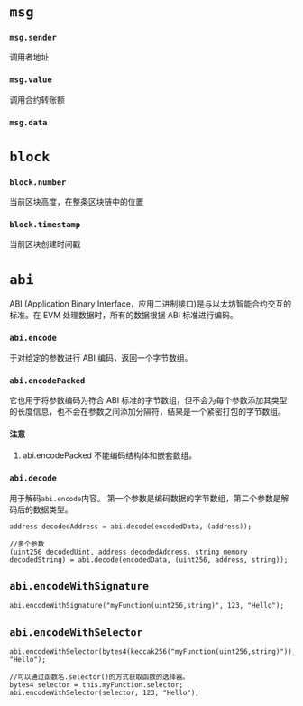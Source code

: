 # `msg`
### `msg.sender`
调用者地址
### `msg.value`
调用合约转账额

### `msg.data`
# `block`
### `block.number`
当前区块高度，在整条区块链中的位置
### `block.timestamp`
当前区块创建时间戳

# `abi`
ABI (Application Binary Interface，应用二进制接口)是与以太坊智能合约交互的标准。在 EVM 处理数据时，所有的数据根据 ABI 标准进行编码。

### `abi.encode`
于对给定的参数进行 ABI 编码，返回一个字节数组。

### `abi.encodePacked`
它也用于将参数编码为符合 ABI 标准的字节数组，但不会为每个参数添加其类型的长度信息，也不会在参数之间添加分隔符，结果是一个紧密打包的字节数组。

#### 注意
1. abi.encodePacked 不能编码结构体和嵌套数组。

### `abi.decode`
用于解码`abi.encode`内容。
第一个参数是编码数据的字节数组，第二个参数是解码后的数据类型。
```sol
address decodedAddress = abi.decode(encodedData, (address));

//多个参数
(uint256 decodedUint, address decodedAddress, string memory decodedString) = abi.decode(encodedData, (uint256, address, string));
```

## `abi.encodeWithSignature`

```sol
abi.encodeWithSignature("myFunction(uint256,string)", 123, "Hello");
```

## `abi.encodeWithSelector`

```sol
abi.encodeWithSelector(bytes4(keccak256("myFunction(uint256,string)")),123, "Hello");

//可以通过函数名.selector()的方式获取函数的选择器。
bytes4 selector = this.myFunction.selector;
abi.encodeWithSelector(selector, 123, "Hello");
```
